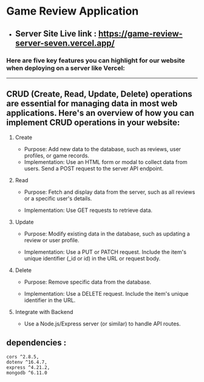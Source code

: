 
# Game Review Application 

- ## Server Site Live link : https://game-review-server-seven.vercel.app/


### Here are five key features you can highlight for our website when deploying on a server like Vercel:


___

## CRUD (Create, Read, Update, Delete) operations are essential for managing data in most web applications. Here's an overview of how you can implement CRUD operations in your website:

1. Create
    - Purpose: Add new data to the database, such as reviews, user profiles, or game records.
    - Implementation:
    Use an HTML form or modal to collect data from users.
    Send a POST request to the server API endpoint.

2.  Read
    - Purpose: Fetch and display data from the server, such as all reviews or a specific user's details.

    - Implementation:
    Use GET requests to retrieve data.


3. Update

    - Purpose: Modify existing data in the database, such as updating a review or user profile.

     - Implementation:
    Use a PUT or PATCH request.
    Include the item's unique identifier (_id or id) in the URL or request body.



4. Delete

    - Purpose: Remove specific data from the database.

    - Implementation:
    Use a DELETE request.
    Include the item's unique identifier in the URL.


5. Integrate with Backend
    - Use a Node.js/Express server (or similar) to handle API routes.
  
##  dependencies :
    cors ^2.8.5,
    dotenv ^16.4.7,
    express ^4.21.2,
    mongodb ^6.11.0
 

